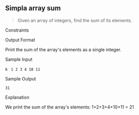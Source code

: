 ## Simpla array sum

> Given an array of integers, find the sum of its elements.

Constraints

Output Format

Print the sum of the array's elements as a single integer.

Sample Input

`6 `
`1 2 3 4 10 11`

Sample Output

`31`

Explanation

We print the sum of the array's elements:
1+2+3+4+10+11 = 21